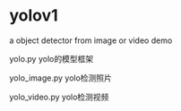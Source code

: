 # yolov1

a object detector from image or video demo

yolo.py
yolo的模型框架

yolo_image.py
yolo检测照片

yolo_video.py
yolo检测视频
